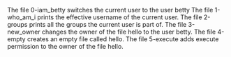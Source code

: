 The file 0-iam_betty switches the current user to the user betty
The file 1-who_am_i prints the effective username of the current user.
The file 2-groups prints all the groups the current user is part of.
The file 3-new_owner changes the owner of the file hello to the user betty.
The file 4-empty creates an empty file called hello.
The file 5-execute adds execute permission to the owner of the file hello.
